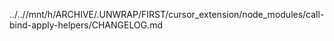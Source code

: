 ../..//mnt/h/ARCHIVE/.UNWRAP/FIRST/cursor_extension/node_modules/call-bind-apply-helpers/CHANGELOG.md